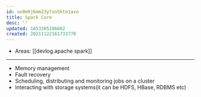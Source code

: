 ```yaml
---
id: uv0m9j6mm23y7zn5kte1avo
title: Spark Core
desc: ''
updated: 1653305106662
created: 20211122161733770
---
```


- Areas: [[devlog.apache spark]]

---

- Memory management
- Fault recovery
- Scheduling, distributing and monitoring jobs on a cluster
- Interacting with storage systems(it can be HDFS, HBase, RDBMS etc)
